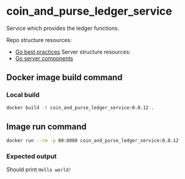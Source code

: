 # coin_and_purse_ledger_service
Service which provides the ledger functions.

Repo structure resources:
- [Go best practices](https://peter.bourgon.org/go-best-practices-2016/#repository-structure)
Server structure resources:
- [Go server components](https://medium.com/statuscode/how-i-write-go-http-services-after-seven-years-37c208122831)


## Docker image build command

### Local build
```Bash
docker build -t coin_and_purse_ledger_service:0.0.12 .
```

## Image run command

```Bash
docker run --rm -p 80:8080 coin_and_purse_ledger_service:0.0.12
```

### Expected output
Should print `Hello world!`

